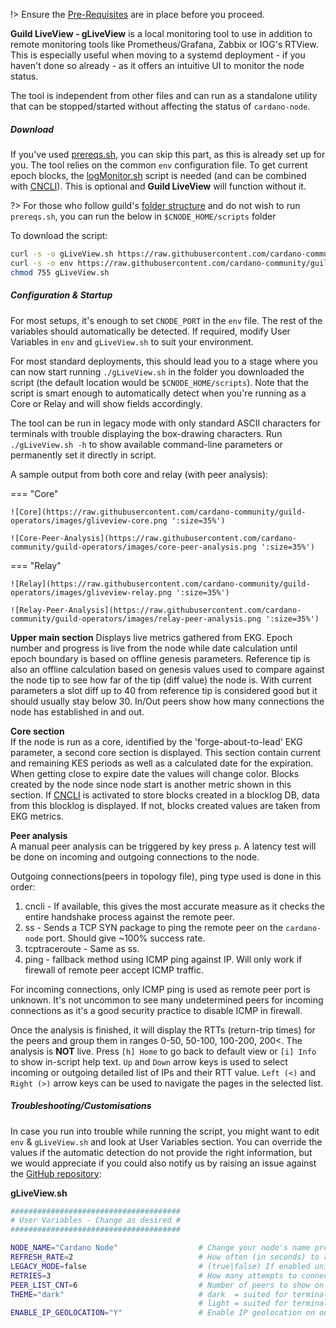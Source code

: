 !> Ensure the [Pre-Requisites](../basics.md#pre-requisites) are in place before you proceed.

**Guild LiveView - gLiveView** is a local monitoring tool to use in addition to remote monitoring tools like Prometheus/Grafana, Zabbix or IOG's RTView. This is especially useful when moving to a systemd deployment - if you haven't done so already - as it offers an intuitive UI to monitor the node status.

The tool is independent from other files and can run as a standalone utility that can be stopped/started without affecting the status of `cardano-node`.

##### Download

If you've used [prereqs.sh](../basics.md#pre-requisites), you can skip this part, as this is already set up for you. The tool relies on the common `env` configuration file.
To get current epoch blocks, the [logMonitor.sh](../Scripts/logmonitor.md) script is needed (and can be combined with [CNCLI](../Scripts/cncli.md)). This is optional and **Guild LiveView** will function without it.

?> For those who follow guild's [folder structure](../basics.md#folder-structure) and do not wish to run `prereqs.sh`, you can run the below in `$CNODE_HOME/scripts` folder

To download the script:

```bash
curl -s -o gLiveView.sh https://raw.githubusercontent.com/cardano-community/guild-operators/master/scripts/cnode-helper-scripts/gLiveView.sh
curl -s -o env https://raw.githubusercontent.com/cardano-community/guild-operators/master/scripts/cnode-helper-scripts/env
chmod 755 gLiveView.sh
```

##### Configuration & Startup

For most setups, it's enough to set `CNODE_PORT` in the `env` file. The rest of the variables should automatically be detected. If required, modify User Variables in `env` and `gLiveView.sh` to suit your environment. 

For most standard deployments, this should lead you to a stage where you can now start running `./gLiveView.sh` in the folder you downloaded the script (the default location would be `$CNODE_HOME/scripts`). Note that the script is smart enough to automatically detect when you're running as a Core or Relay and will show fields accordingly.

The tool can be run in legacy mode with only standard ASCII characters for terminals with trouble displaying the box-drawing characters. Run `./gLiveView.sh -h` to show available command-line parameters or permanently set it directly in script.

A sample output from both core and relay (with peer analysis):

=== "Core"

    ![Core](https://raw.githubusercontent.com/cardano-community/guild-operators/images/gliveview-core.png ':size=35%')
  
    ![Core-Peer-Analysis](https://raw.githubusercontent.com/cardano-community/guild-operators/images/core-peer-analysis.png ':size=35%')

=== "Relay"

    ![Relay](https://raw.githubusercontent.com/cardano-community/guild-operators/images/gliveview-relay.png ':size=35%')
  
    ![Relay-Peer-Analysis](https://raw.githubusercontent.com/cardano-community/guild-operators/images/relay-peer-analysis.png ':size=35%')


**Upper main section**
Displays live metrics gathered from EKG. Epoch number and progress is live from the node while date calculation until epoch boundary is based on offline genesis parameters. Reference tip is also an offline calculation based on genesis values used to compare against the node tip to see how far of the tip (diff value) the node is. With current parameters a slot diff up to 40 from reference tip is considered good but it should usually stay below 30. In/Out peers show how many connections the node has established in and out.

**Core section**  
If the node is run as a core, identified by the 'forge-about-to-lead' EKG parameter, a second core section is displayed. This section contain current and remaining KES periods as well as a calculated date for the expiration. When getting close to expire date the values will change color. Blocks created by the node since node start is another metric shown in this section. If [CNCLI](../Scripts/cncli.md) is activated to store blocks created in a blocklog DB, data from this blocklog is displayed. If not, blocks created values are taken from EKG metrics.

**Peer analysis**  
A manual peer analysis can be triggered by key press `p`. A latency test will be done on incoming and outgoing connections to the node.

Outgoing connections(peers in topology file), ping type used is done in this order:
1. cncli - If available, this gives the most accurate measure as it checks the entire handshake process against the remote peer.
2. ss - Sends a TCP SYN package to ping the remote peer on the `cardano-node` port. Should give ~100% success rate.
2. tcptraceroute - Same as ss.
3. ping - fallback method using ICMP ping against IP. Will only work if firewall of remote peer accept ICMP traffic.

For incoming connections, only ICMP ping is used as remote peer port is unknown. It's not uncommon to see many undetermined peers for incoming connections as it's a good security practice to disable ICMP in firewall.

Once the analysis is finished, it will display the RTTs (return-trip times) for the peers and group them in ranges 0-50, 50-100, 100-200, 200<. The analysis is **NOT** live. Press `[h] Home` to go back to default view or `[i] Info` to show in-script help text. `Up` and `Down` arrow keys is used to select incoming or outgoing detailed list of IPs and their RTT value. `Left (<)` and `Right (>)` arrow keys can be used to navigate the pages in the selected list. 

##### Troubleshooting/Customisations

In case you run into trouble while running the script, you might want to edit `env` & `gLiveView.sh` and look at User Variables section. You can override the values if the automatic detection do not provide the right information, but we would appreciate if you could also notify us by raising an issue against the [GitHub repository](https://github.com/cardano-community/guild-operators/issues):

**gLiveView.sh**
```bash
######################################
# User Variables - Change as desired #
######################################

NODE_NAME="Cardano Node"                  # Change your node's name prefix here, keep at or below 19 characters!
REFRESH_RATE=2                            # How often (in seconds) to refresh the view (additional time for processing and output may slow it down)
LEGACY_MODE=false                         # (true|false) If enabled unicode box-drawing characters will be replaced by standard ASCII characters
RETRIES=3                                 # How many attempts to connect to running Cardano node before erroring out and quitting
PEER_LIST_CNT=6                           # Number of peers to show on each in/out page in peer analysis view
THEME="dark"                              # dark  = suited for terminals with a dark background
                                          # light = suited for terminals with a bright background
ENABLE_IP_GEOLOCATION="Y"                 # Enable IP geolocation on outgoing and incoming connections using ip-api.com
```
